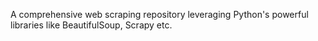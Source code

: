 A comprehensive web scraping repository leveraging Python's powerful libraries like BeautifulSoup, Scrapy etc.
